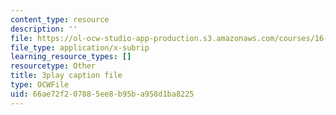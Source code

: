 ```yaml
---
content_type: resource
description: ''
file: https://ol-ocw-studio-app-production.s3.amazonaws.com/courses/16-687-private-pilot-ground-school-january-iap-2019/66ae72f207885ee8b95ba958d1ba8225_geJHchWUYQk.vtt
file_type: application/x-subrip
learning_resource_types: []
resourcetype: Other
title: 3play caption file
type: OCWFile
uid: 66ae72f2-0788-5ee8-b95b-a958d1ba8225
---
```

